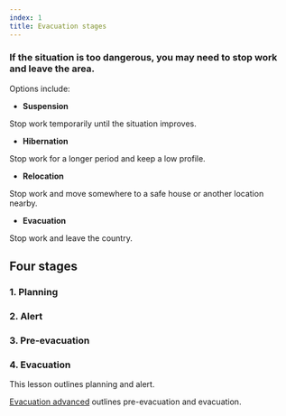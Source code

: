 ```yaml
---
index: 1
title: Evacuation stages
---
```

### If the situation is too dangerous, you may need to stop work and leave the area. 

Options include: 

*   **Suspension** 

Stop work temporarily until the situation improves.

*   **Hibernation** 

Stop work for a longer period and keep a low profile.

*   **Relocation** 

Stop work and move somewhere to a safe house or another location nearby. 

*   **Evacuation** 

Stop work and leave the country.

## Four stages

### 1.  Planning 

### 2.  Alert

### 3.  Pre-evacuation

### 4.  Evacuation

This lesson outlines planning and alert.

[Evacuation advanced](umbrella://operations/evacuation/advanced) outlines pre-evacuation and evacuation.